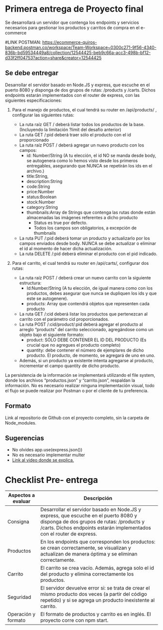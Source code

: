 # Primera entrega de Proyecto final

Se desarrollará un servidor que contenga los endpoints y servicios necesarios para gestionar los productos y carritos de compra en el e-commerce

#LINK POSTMAN: https://ecommerce-quiros-backend.postman.co/workspace/Team-Workspace~0300c271-9f56-4340-836b-bd59534449a8/collection/12544425-beb9c66a-acc3-498b-bf12-d33f2ff04753?action=share&creator=12544425

## Se debe entregar

Desarrollar el servidor basado en Node.JS y express, que escuche en el puerto 8080 y disponga de dos grupos de rutas: /products y /carts. Dichos endpoints estarán implementados con el router de express, con las siguientes especificaciones:
1. Para el manejo de productos, el cual tendrá su router en /api/products/ , configurar las siguientes rutas:
    - La ruta raíz GET / deberá listar todos los productos de la base. (Incluyendo la limitación ?limit del desafío anterior)
    - La ruta GET /:pid deberá traer sólo el producto con el id proporcionado
    - La ruta raíz POST / deberá agregar un nuevo producto con los campos:
        - id: Number/String (A tu elección, el id NO se manda desde body, se autogenera como lo hemos visto desde los primeros entregables, asegurando que NUNCA se repetirán los ids en el archivo.)
        - title:String,
        - description:String
        - code:String
        - price:Number 
        - status:Boolean
        - stock:Number
        - category:String
        - thumbnails:Array de Strings que contenga las rutas donde están almacenadas las imágenes referentes a dicho producto
            - Status es true por defecto.
            - Todos los campos son obligatorios, a excepción de thumbnails
    - La ruta PUT /:pid deberá tomar un producto y actualizarlo por los campos enviados desde body. NUNCA se debe actualizar o eliminar el id al momento de hacer dicha actualización.
    - La ruta DELETE /:pid deberá eliminar el producto con el pid indicado. 

2. Para el carrito, el cual tendrá su router en /api/carts/, configurar dos rutas:
    - La ruta raíz POST / deberá crear un nuevo carrito con la siguiente estructura:
        - Id:Number/String (A tu elección, de igual manera como con los productos, debes asegurar que nunca se dupliquen los ids y que este se autogenere).
        - products: Array que contendrá objetos que representen cada producto
    - La ruta GET /:cid deberá listar los productos que pertenezcan al carrito con el parámetro cid proporcionados.
    - La ruta POST  /:cid/product/:pid deberá agregar el producto al arreglo “products” del carrito seleccionado, agregándose como un objeto bajo el siguiente formato:
        - product: SÓLO DEBE CONTENER EL ID DEL PRODUCTO (Es crucial que no agregues el producto completo)
        - quantity: debe contener el número de ejemplares de dicho producto. El producto, de momento, se agregará de uno en uno.
    - Además, si un producto ya existente intenta agregarse al producto, incrementar el campo quantity de dicho producto. 

La persistencia de la información se implementará utilizando el file system, donde los archivos “productos.json” y “carrito.json”, respaldan la información.
No es necesario realizar ninguna implementación visual, todo el flujo se puede realizar por Postman o por el cliente de tu preferencia.

## Formato

Link al repositorio de Github con el proyecto completo, sin la carpeta de Node_modules.

## Sugerencias

- No olvides app.use(express.json())
- No es necesario implementar multer
- [Link al video donde se explica.](https://drive.google.com/file/d/1tdTKBh89ehvnntAiXgWj7AH1RohF6xe9/view)



# **Checklist  Pre- entrega**		
     
|Aspectos a evaluar|	Descripción	|
| ------ | ------ |
|Consigna|	Desarrollar el servidor basado en Node.JS y express, que escuche en el puerto 8080 y disponga de dos grupos de rutas: /products y /carts. Dichos endpoints estarán implementados con el router de express.|	
|Productos|	En los endpoints que corresponden los productos: se crean correctamente, se visualizan y actualizan de manera óptima y se eliminan correctamente.|
|Carrito|	El carrito se crea vacío. Además, agrega solo el id del producto y elimina correctamente los productos.	|
|Seguridad	|El servidor devuelve error si: se trata de crear el mismo producto dos veces (a partir del código repetido) y si se agrega un producto inexistente al carrito. |
|Operación y formato|	El formato de productos y carrito es en inglés. El proyecto corre con npm start.	|




